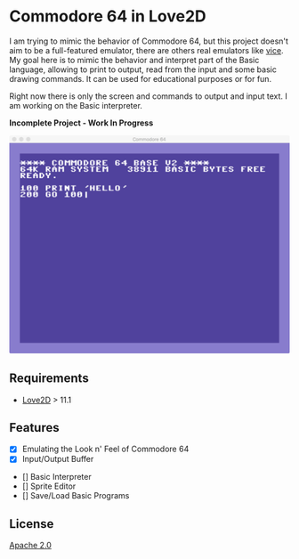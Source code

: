 # Commodore 64 in Love2D

I am trying to mimic the behavior of Commodore 64, but this project doesn't aim to be a full-featured emulator, there are others real emulators like [vice](http://vice-emu.sourceforge.net/). My goal here is to mimic the behavior and interpret part of the Basic language, allowing to print to output, read from the input and some basic drawing commands. It can be used for educational purposes or for fun.

Right now there is only the screen and commands to output and input text. I am working on the Basic interpreter.

**Incomplete Project - Work In Progress**

![Screenshot](screenshot.png)

## Requirements
- [Love2D](https://love2d.org/) > 11.1

## Features
- [X] Emulating the Look n' Feel of Commodore 64
- [X] Input/Output Buffer
- [] Basic Interpreter
- [] Sprite Editor
- [] Save/Load Basic Programs

## License
[Apache 2.0](LICENSE)
